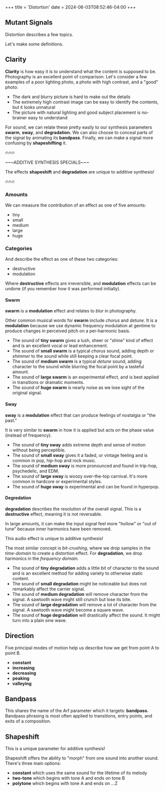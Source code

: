 +++
title = 'Distortion'
date = 2024-06-03T08:52:46-04:00
+++

## Mutant Signals

Distortion describes a few topics. 

Let's make some definitions.

## Clarity


**Clarity** is how easy it is to understand what the content is supposed to be. Photography is an excellent point of comparison. Let's consider a few examples of a poor lighting photo, a photo with high contrast, and a "good" photo:

- The dark and blurry picture is hard to make out the details
- The extremely high contrast image can be easy to identify the contents, but it looks unnatural
- The picture with natural lighting and good subject placement is no-brainer easy to understand
  
For sound, we can relate these pretty easily to our synthesis parameters **swarm**, **sway**, and **degradation.**
We can also choose to conceal parts of the signal by animating its **bandpass**.
Finally, we can make a signal more confusing by **shapeshifting** it.

🔥🔥🔥

\~\~\~ADDITIVE SYNTHESIS SPECIALS~~~

The effects **shapeshift** and **degradation** are unique to additive synthesis!

🔥🔥🔥

### Amounts

We can measure the contribution of an effect as one of five amounts:

- tiny
- small
- medium
- large
- huge

### Categories

And describe the effect as one of these two categories:

- destructive
- modulation


Where **destructive** effects are irreversible, and **modulation** effects can be undone (if you remember how it was performed initially).
#### Swarm

**swarm** is a **modulation** effect and relates to *blur* in photography. 

Other common musical words for **swarm** include *chorus* and *detune.* It is a **modulation** because we use dynamic frequency modulation at gentime to produce changes in perceived pitch on a per-harmonic basis.
- The sound of **tiny swarm** gives a lush, sheer or "shine" kind of effect and is an excellent vocal or lead enhancement.
- The sound of **small swarm** is a typical *chorus* sound, adding depth or *shimmer* to the sound while still keeping a clear focal point.
- The sound of **medium swarm** is a typical *detune* sound, adding character to the sound while blurring the focal point by a tasteful amount.
- The sound of **large swarm** is an experimental effect, and is best applied in transitions or dramatic moments.
- The sound of **huge swarm** is nearly noise as we lose sight of the original signal.

#### Sway
**sway** is a **modulation** effect that can produce feelings of nostalgia or "the past."

It is very similar to **swarm** in how it is applied but acts on the phase value (instead of frequency). 
- The sound of **tiny sway** adds extreme depth and sense of motion without being perceptible. 
- The sound of **small sway** gives it a faded, or vintage feeling and is common in pop, hip-hop and rock music.
- The sound of **medium sway** is more pronounced and found in trip-hop, psychedelic, and EDM.
- The sound of **large sway** is woozy over-the-top carnival. It's more common in hardcore or experimental styles.
- The sound of **huge sway** is experimental and can be found in hyperpop.

#### Degredation
**degradation** describes the resolution of the overall signal. This is a **destructive** effect, meaning it is not reversable. 

In large amounts, it can make the input signal feel more "hollow" or "out of tune" because inner harmonics have been removed. 

This audio effect is unique to additive synthesis! 

The most similar concept is *bit-crushing*, where we drop samples in the *time-domain* to create a distortion effect. For **degradation**, we drop harmonics in the *frequency domain.* 
- The sound of **tiny degradation** adds a little bit of character to the sound and is an excellent method for adding variety to otherwise static content. 
- The sound of **small degradation** might be noticeable but does not remarkably affect the carrier signal. 
- The sound of **medium degradation** will remove character from the signal. A sawtooth wave might still crunch but lose its bite.
- The sound of **large degradation** will remove a lot of character from the signal. A sawtooth wave might become a square wave.
- The sound of **huge degradation** will drastically affect the sound. It might turn into a plain sine wave.

## Direction

Five principal modes of motion help us describe how we get from point A to point B. 
- **constant**
- **increasing**
- **decreasing**
- **peaking**
- **valleying**

## Bandpass

This shares the name of the Arf parameter which it targets: **bandpass.** Bandpass phrasing is most often applied to transitions, entry points, and exits of a composition. 

## Shapeshift

This is a unique parameter for additive synthesis! 

Shapeshift offers the ability to "morph" from one sound into another sound. There's three main options:

- **constant** which uses the same sound for the lifetime of its melody
- **two-tone** which begins with tone A and ends on tone B
- **polytone** which begins with tone A and ends on ...Z